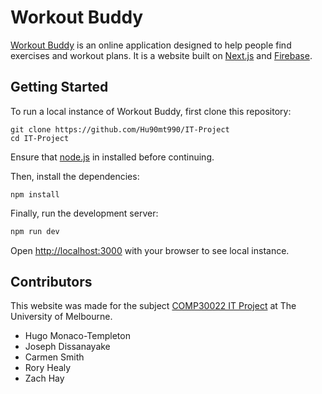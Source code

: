 # Workout Buddy

[Workout Buddy](https://myworkoutbuddyapp.herokuapp.com/) is an online application designed to help people find exercises and workout plans. It is a website built on [Next.js](https://nextjs.org/) and [Firebase](https://firebase.google.com).

## Getting Started

To run a local instance of Workout Buddy, first clone this repository:

```
git clone https://github.com/Hu90mt990/IT-Project
cd IT-Project
```

Ensure that [node.js](https://nodejs.org/) in installed before continuing.

Then, install the dependencies:

```
npm install
```

Finally, run the development server:

```bash
npm run dev
```

Open [http://localhost:3000](http://localhost:3000) with your browser to see local instance.

## Contributors

This website was made for the subject [COMP30022 IT Project](https://handbook.unimelb.edu.au/2022/subjects/comp30022/) at The University of Melbourne.

- Hugo Monaco-Templeton
- Joseph Dissanayake
- Carmen Smith
- Rory Healy
- Zach Hay
